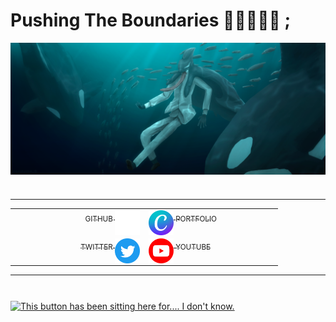 # Pushing The Boundaries 🍎🎹🎨🦈📑 ;

<img src="Asset/Sakamata_Swim_Fin.png" alt="Banner" img align="center">
<h1></h1>
<hr>

<table table align="center"  border="0px" >
<tr>
    <td text align="right" width=200px>
        <a href = "https://github.com/Appeleus">
            <div>
                <img src="Asset/gh.png" alt="Github" width=40px img align="right">
                <sub>GITHUB&nbsp;</sub>
            </div>
        </a>
    </td>
    <td text align="left" width=200px>
        <a href = "https://www.canva.com/design/DAFm702Hvfs/HrEZAMiVxlJGzSejySWYbQ/edit?utm_content=DAFm702Hvfs&utm_campaign=designshare&utm_medium=link2&utm_source=sharebutton">
            <div>
                <img src="Asset/Canva.png" alt="Portfolio" width=40px img align="left">
                <sub>&nbsp;PORTFOLIO</sub>
            </div>
        </a>
    </td>
</tr>

<tr>
    <td text align="right" width=200px>
        <a href = "https://twitter.com/TanoshiiRinko">
            <div>
                <img src="Asset/Twitter.png" alt="Twitter" width=40px img align="right">
                <sub>TWITTER&nbsp;</sub>
            </div>
        </a>
    </td>
    <td text align="left" width=200px>
        <a href = "https://www.youtube.com/@TanoshiiRinko/featured">
            <div>
                <img src="Asset/yt.png" alt="Youtube" width=40px img align="left">
                <sub>&nbsp;YOUTUBE</sub>
            </div>
        </a>
    </td>
</tr>
</table>

<hr>
<h1></h1>

<a href="https://visitcount.itsvg.in">
  <img src="https://visitcount.itsvg.in/api?id=Appeleus&label=Profile%20Views&icon=0&pretty=false" alt="This button has been sitting here for.... I don't know." width=200px img align="center" />
</a>




